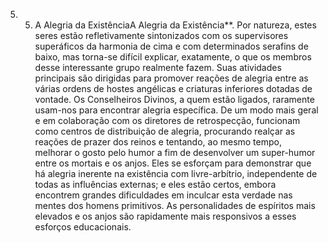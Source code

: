 ﻿5. 5. A Alegria da ExistênciaA Alegria da Existência**. Por natureza, estes seres estão refletivamente sintonizados com os supervisores superáficos da harmonia de cima e com determinados serafins de baixo, mas torna-se difícil explicar, exatamente, o que os membros desse interessante grupo realmente fazem. Suas atividades principais são dirigidas para promover reações de alegria entre as várias ordens de hostes angélicas e criaturas inferiores dotadas de vontade. Os Conselheiros Divinos, a quem estão ligados, raramente usam-nos para encontrar alegria específica. De um modo mais geral e em colaboração com os diretores de retrospecção, funcionam como centros de distribuição de alegria, procurando realçar as reações de prazer dos reinos e tentando, ao mesmo tempo, melhorar o gosto pelo humor a fim de desenvolver um super-humor entre os mortais e os anjos. Eles se esforçam para demonstrar que há alegria inerente na existência com livre-arbítrio, independente de todas as influências externas; e eles estão certos, embora encontrem grandes dificuldades em inculcar esta verdade nas mentes dos homens primitivos. As personalidades de espíritos mais elevados e os anjos são  rapidamente mais responsivos a esses esforços educacionais.